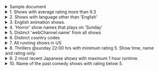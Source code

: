 <details>
	<summary>Sample document</summary>
	
```bson
{
	"_id" : ObjectId("60f6ddee24e687c0ca03f581"),
	"id" : 82,
	"url" : "http://www.tvmaze.com/shows/82/game-of-thrones",
	"name" : "Game of Thrones",
	"type" : "Scripted",
	"language" : "English",
	"genres" : [
		"Drama",
		"Adventure",
		"Fantasy"
	],
	"status" : "Running",
	"runtime" : 60,
	"premiered" : "2011-04-17",
	"officialSite" : "http://www.hbo.com/game-of-thrones",
	"schedule" : {
		"time" : "21:00",
		"days" : [
			"Sunday"
		]
	},
	"rating" : {
		"average" : 9.4
	},
	"weight" : 99,
	"network" : {
		"id" : 8,
		"name" : "HBO",
		"country" : {
			"name" : "United States",
			"code" : "US",
			"timezone" : "America/New_York"
		}
	},
	"webChannel" : {
		"id" : 22,
		"name" : "HBO Go",
		"country" : {
			"name" : "United States",
			"code" : "US",
			"timezone" : "America/New_York"
		}
	},
	"externals" : {
		"tvrage" : 24493,
		"thetvdb" : 121361,
		"imdb" : "tt0944947"
	},
	"image" : {
		"medium" : "http://static.tvmaze.com/uploads/images/medium_portrait/143/359013.jpg",
		"original" : "http://static.tvmaze.com/uploads/images/original_untouched/143/359013.jpg"
	},
	"summary" : "<p>Based on the bestselling book series <i>A Song of Ice and Fire</i> by George R.R. Martin, this sprawling new HBO drama is set in a world where summers span decades and winters can last a lifetime. From the scheming south and the savage eastern lands, to the frozen north and ancient Wall that protects the realm from the mysterious darkness beyond, the powerful families of the Seven Kingdoms are locked in a battle for the Iron Throne. This is a story of duplicity and treachery, nobility and honor, conquest and triumph. In the <b>Game of Thrones</b>, you either win or you die.</p>",
	"updated" : 1532947493,
	"_links" : {
		"self" : {
			"href" : "http://api.tvmaze.com/shows/82"
		},
		"previousepisode" : {
			"href" : "http://api.tvmaze.com/episodes/1221415"
		}
	}
}
```
</details>

<details>
<summary>1. Shows with average rating more than 9.3</summary>
<p>

```console
> db.shows.find({"rating.average": {$gt: 9.3}})
```

</p>
</details>

<details>
<summary>2. Shows with language other than 'English'</summary>
<p>

```console
> db.shows.find({"language": {$ne: "English"}})
```

</p>
</details>

<details>
<summary>3. English animation shows.</summary>
<p>

```console
> db.shows.find({language: "English", type: "Animation" })
```

</p>
</details>

<details>
<summary>4. 'Horror' show names that plays on 'Sunday' </summary>
<p>

```console
> db.shows.find({"schedule.days":"Sunday"},{name:1})
```

</p>
</details>

<details>
<summary>5. Distinct 'webChannel.name' from all shows</summary>
<p>

```console
> db.shows.aggregate([{$group:{_id:"$webChannel.name"}}])
```

</p>
</details>

<details>
<summary>6. Distinct country codes</summary>
<p>

```console
> db.shows.aggregate([{$group:{_id:"$network.country.code"}}])
```

</p>
</details>

<details>
<summary>7. All running shows in US</summary>
<p>

```console
> db.shows.find({status: "Running", "network.country.code": "US"})
```

</p>
</details>

<details>
<summary>8. Thrillers @sunday 22:00 hrs with minimum rating 5. Show time, name and rating only.</summary>
<p>

```console
> db.shows.find({
	"rating.average": {$gte: 5},
	genres: "Thriller",
	"schedule.days": "Sunday",
	"schedule.time": {$gte: "22:00"}
}, {
	"schedule.time": 1,
	name: 1,
	"rating.average": 1
})
```

</p>
</details>

<details>
<summary>9. 2 most recent Japanese shows with maximum 1 hour runtime.</summary>
<p>

```console
> db.shows.find({language: "Japanese", runtime: {$lte: 60}}).sort({updated: -1}).limit(2)
```

</p>
</details>

<details>
<summary>10. Name of the past comedy shows with rating below 5.</summary>
<p>

```console
> db.shows.find({status: "Ended", "rating.average": {$lt: 5}, genres: "Comedy"}, {name: 1})
```

</p>
</details>
